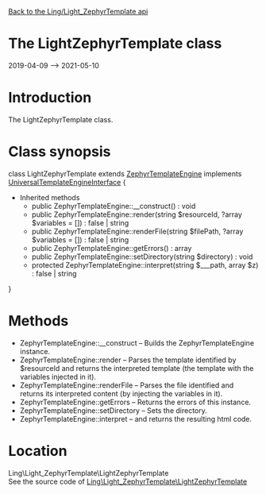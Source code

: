 [Back to the Ling/Light_ZephyrTemplate api](https://github.com/lingtalfi/Light_ZephyrTemplate/blob/master/doc/api/Ling/Light_ZephyrTemplate.md)



The LightZephyrTemplate class
================
2019-04-09 --> 2021-05-10






Introduction
============

The LightZephyrTemplate class.



Class synopsis
==============


class <span class="pl-k">LightZephyrTemplate</span> extends [ZephyrTemplateEngine](https://github.com/lingtalfi/ZephyrTemplateEngine) implements [UniversalTemplateEngineInterface](https://github.com/lingtalfi/UniversalTemplateEngine/blob/master/UniversalTemplateEngineInterface.php) {

- Inherited methods
    - public ZephyrTemplateEngine::__construct() : void
    - public ZephyrTemplateEngine::render(string $resourceId, ?array $variables = []) : false | string
    - public ZephyrTemplateEngine::renderFile(string $filePath, ?array $variables = []) : false | string
    - public ZephyrTemplateEngine::getErrors() : array
    - public ZephyrTemplateEngine::setDirectory(string $directory) : void
    - protected ZephyrTemplateEngine::interpret(string $___path, array $z) : false | string

}






Methods
==============

- ZephyrTemplateEngine::__construct &ndash; Builds the ZephyrTemplateEngine instance.
- ZephyrTemplateEngine::render &ndash; Parses the template identified by $resourceId and returns the interpreted template (the template with the variables injected in it).
- ZephyrTemplateEngine::renderFile &ndash; Parses the file identified and returns its interpreted content (by injecting the variables in it).
- ZephyrTemplateEngine::getErrors &ndash; Returns the errors of this instance.
- ZephyrTemplateEngine::setDirectory &ndash; Sets the directory.
- ZephyrTemplateEngine::interpret &ndash; and returns the resulting html code.





Location
=============
Ling\Light_ZephyrTemplate\LightZephyrTemplate<br>
See the source code of [Ling\Light_ZephyrTemplate\LightZephyrTemplate](https://github.com/lingtalfi/Light_ZephyrTemplate/blob/master/LightZephyrTemplate.php)



